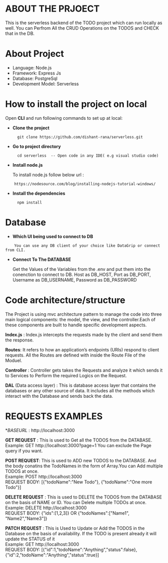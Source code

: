 # ABOUT THE PRJOECT

This is the serverless backend of the TODO project which can run locally as well. You can Perfrom All the CRUD Operations on the TODOS and CHECK that in the DB.


# About Project

- Language: Node.js
- Framework: Express Js
- Database: PostgreSql 
- Development Model: Serverless

# How to install the project on local
   
Open **CLI** and run following commands to set up at local:

- **Clone the project**

        git clone https://github.com/dishant-rana/serverless.git
   
- **Go to project directory** 

        cd serverless  -- Open code in any IDE( e.g visual studio code)

- **Install node.js** 

   To install node.js follow below url :
> 

        https://nodesource.com/blog/installing-nodejs-tutorial-windows/

- **Install the dependencies**    

        npm install


# Database 
 	 
- **Which UI being used to connect to DB**
> 

        You can use any DB client of your choice like DataGrip or connect from CLI.
        
- **Connect To The DATABASE**	

  Get the Values of the Variables from the .env and put them into the conenction to connect to DB.
  Host as DB_HOST, Port as DB_PORT, Username as DB_USERNAME, Password as DB_PASSWORD


# Code architecture/structure

  The Project is using mvc architecture pattern to manage the code into three main logical components: the model, the view, and the controller.Each of these components are built to handle specific development aspects.

**Index.js** : Index.js intercepts the requests made by the client and send them the response.
    
**Routes**: It refers to how an application’s endpoints (URIs) respond to client requests. All the Routes are defined with inside the Route File of the Moduel.
    
**Controller** : Controller gets takes the Requests and analyze it which sends it to Services to Perform the required Logics on the Request.
     
**DAL** (Data access layer) : This is database access layer that contains the databases or any other source of data. It includes all the methods which interact with the Database and sends back the data.

# REQUESTS EXAMPLES

**BASEURL* : http://localhost:3000 <br/>

**GET REQUEST** :  This is used to Get all the TODOS from the DATABASE. 
                    Example: GET http://localhost:3000?page=1 
                    You can exclude the Page query if you want. 

**POST REQUEST**: This is used to ADD new TODOS to the DATABASE. And the body conatins the TodoNames in the form of Array.You can Add multiple TODOS at once.<br/>
                    Example: POST http://localhost:3000 <br/>
                    REQUEST BODY: [{"todoName":"New Todo"}, {"todoName":"One more Todo"}]<br/>

**DELETE REQUEST** :  This is used to DELETE the TODOS from the DATABASE on the basis of NAME or ID. You can Delete multiple TODOs at once. <br/>
                    Example: DELETE http://localhost:3000 <br/>
                    REQUEST BODY: {"ids":[1,2,3]}  OR {"todoNames":["Name1", "Name2","Name3"]} <br/>

**PATCH REQUEST** :  This is Used to Update or Add the TODOS in the Database on the basis of availability. If the TODO is present already it will update the    STATUS of it <br/>
                    Example: GET http://localhost:3000 <br/>
                    REQUEST BODY: [{"id":1,"todoName":"Anything","status":false},{"id":2,"todoName":"Anything","status":true}] <br/>
